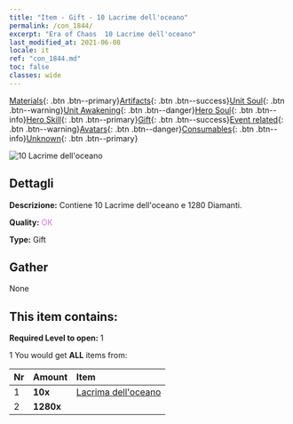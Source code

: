 ```yaml
---
title: "Item - Gift - 10 Lacrime dell'oceano"
permalink: /con_1844/
excerpt: "Era of Chaos  10 Lacrime dell'oceano"
last_modified_at: 2021-06-08
locale: it
ref: "con_1844.md"
toc: false
classes: wide
---
```

 [Materials](/ItemsIT/){: .btn .btn--primary}[Artifacts](/ItemsIT/Artifacts/){: .btn .btn--success}[Unit Soul](/ItemsIT/UnitSoul/){: .btn .btn--warning}[Unit Awakening](/ItemsIT/UnitAwakening/){: .btn .btn--danger}[Hero Soul](/ItemsIT/HeroSoul/){: .btn .btn--info}[Hero Skill](/ItemsIT/HeroSkill/){: .btn .btn--primary}[Gift](/ItemsIT/Gift/){: .btn .btn--success}[Event related](/ItemsIT/Events/){: .btn .btn--warning}[Avatars](/ItemsIT/Avatars/){: .btn .btn--danger}[Consumables](/ItemsIT/Consumables/){: .btn .btn--info}[Unknown](/ItemsIT/Unknown/){: .btn .btn--primary}

 ![10 Lacrime dell'oceano](/images/t/i_907466.png)

## Dettagli
 **Descrizione:** Contiene 10 Lacrime dell'oceano e 1280 Diamanti.

 **Quality:** <span style="color: #DA70D6">OK</span>

 **Type:** Gift

## Gather

  None

## This item contains:

 **Required Level to open:** 1

 1 You would get **ALL** items  from:

  | Nr | Amount |     Item    |
  |:---|:-------|:------------|
  | 1 |  **10x** | [Lacrima dell'oceano](/ItemsIT/con_955/) |  | 
  | 2 |  **1280x** | <i class="fas fa-gem"/> |  | 

